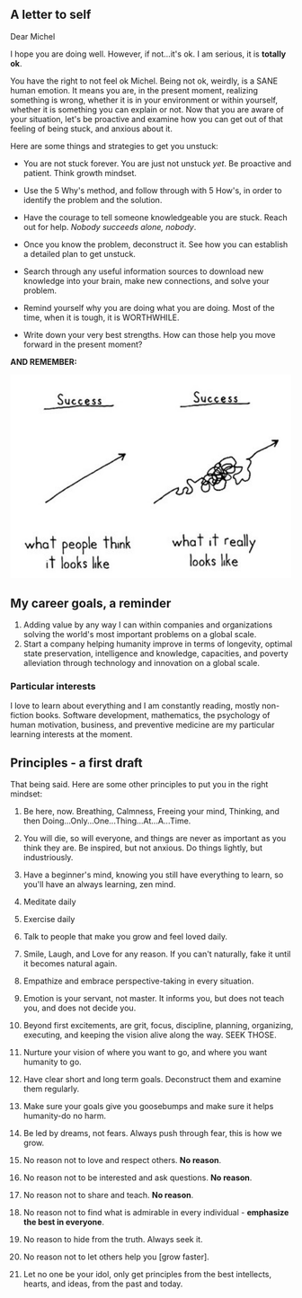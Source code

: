 ## A letter to self 

Dear Michel

I hope you are doing well. However, if not...it's ok. I am serious, it is __totally ok__. 

You have the right to not feel ok Michel. Being not ok, weirdly, is a SANE human emotion. It means you are, in the present moment, realizing something is wrong, whether it is in your environment or within yourself, whether it is something you can explain or not. Now that you are aware of your situation, let's be proactive and examine how you can get out of that feeling of being stuck, and anxious about it.  

Here are some things and strategies to get you unstuck:

- You are not stuck forever. You are just not unstuck _yet_. Be proactive and patient. Think growth mindset.  

- Use the 5 Why's method, and follow through with 5 How's, in order to identify the problem and the solution.  

- Have the courage to tell someone knowledgeable you are stuck. Reach out for help. _Nobody succeeds alone, nobody_.  

- Once you know the problem, deconstruct it. See how you can establish a detailed plan to get unstuck.  

- Search through any useful information sources to download new knowledge into your brain, make new connections, and solve your problem.  

- Remind yourself why you are doing what you are doing. Most of the time, when it is tough, it is WORTHWHILE. 

- Write down your very best strengths. How can those help you move forward in the present moment?  

__AND REMEMBER:__

<img src="Road-to-Success.jpg" width=500 alt="A messy line going up, imaging the road to success">


## My career goals, a reminder

1. Adding value by any way I can within companies and organizations solving the world's most important problems on a global scale.  
2. Start a company helping humanity improve in terms of longevity, optimal state preservation, intelligence and knowledge, capacities, and poverty alleviation through technology and innovation on a global scale.


### Particular interests  

I love to learn about everything and I am constantly reading, mostly non-fiction books. Software development, mathematics, the psychology of human motivation, business, and preventive medicine are my particular learning interests at the moment.

## Principles - a first draft  

That being said. Here are some other principles to put you in the right mindset:

1. Be here, now. Breathing, Calmness, Freeing your mind, Thinking, and then Doing...Only...One...Thing...At...A...Time.

2. You will die, so will everyone, and things are never as important as you think they are. Be inspired, but not anxious. Do things lightly, but industriously. 

3. Have a beginner's mind, knowing you still have everything to learn, so you'll have an always learning, zen mind.

4. Meditate daily

5. Exercise daily

6. Talk to people that make you grow and feel loved daily.

7. Smile, Laugh, and Love for any reason. If you can't naturally, fake it until it becomes natural again.

8. Empathize and embrace perspective-taking in every situation.

9. Emotion is your servant, not master. It informs you, but does not teach you, and does not decide you.

10. Beyond first excitements, are grit, focus, discipline, planning, organizing, executing, and keeping the vision alive along the way. SEEK THOSE.

11. Nurture your vision of where you want to go, and where you want humanity to go.

12. Have clear short and long term goals. Deconstruct them and examine them regularly. 

13. Make sure your goals give you goosebumps and make sure it helps humanity-do no harm.  

14. Be led by dreams, not fears. Always push through fear, this is how we grow.  

15. No reason not to love and respect others. __No reason__.  

16. No reason not to be interested and ask questions. __No reason__.  

17. No reason not to share and teach. __No reason__.  

18. No reason not to find what is admirable in every individual - __emphasize the best in everyone__.  

19. No reason to hide from the truth. Always seek it.  

20. No reason not to let others help you [grow faster].  

21. Let no one be your idol, only get principles from the best intellects, hearts, and ideas, from the past and today.
